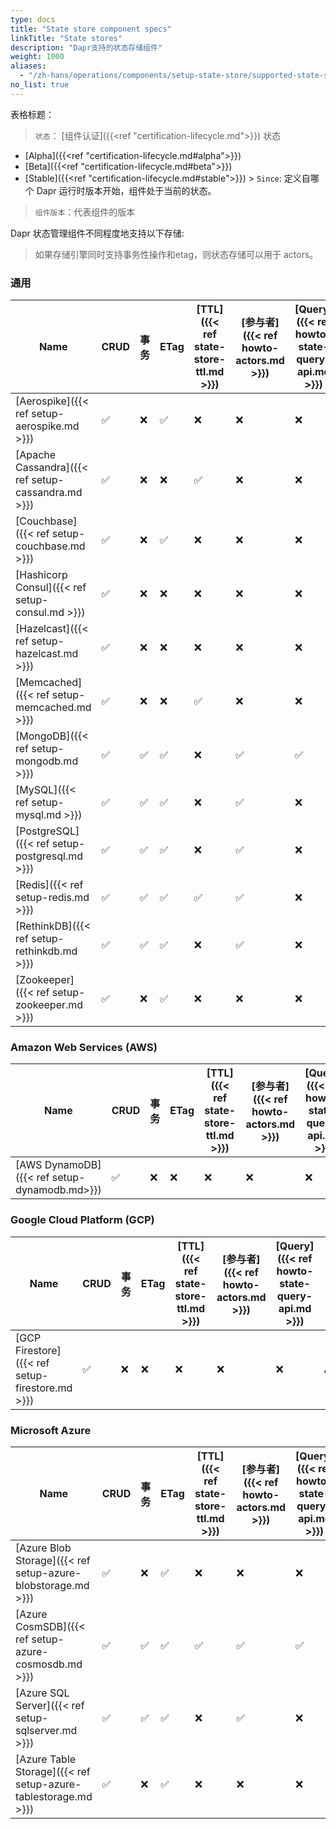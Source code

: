 ```yaml
---
type: docs
title: "State store component specs"
linkTitle: "State stores"
description: "Dapr支持的状态存储组件"
weight: 1000
aliases:
  - "/zh-hans/operations/components/setup-state-store/supported-state-stores/"
no_list: true
---
```


表格标题：

> `状态`： [组件认证]({{<ref "certification-lifecycle.md">}}) 状态
  - [Alpha]({{<ref "certification-lifecycle.md#alpha">}})
  - [Beta]({{<ref "certification-lifecycle.md#beta">}})
  - [Stable]({{<ref "certification-lifecycle.md#stable">}}) > `Since`: 定义自哪个 Dapr 运行时版本开始，组件处于当前的状态。

> `组件版本`：代表组件的版本


Dapr 状态管理组件不同程度地支持以下存储:

> 如果存储引擎同时支持事务性操作和etag，则状态存储可以用于 actors。

### 通用

| Name                                               | CRUD | 事务 | ETag | [TTL]({{< ref state-store-ttl.md >}}) | [参与者]({{< ref howto-actors.md >}}) | [Query]({{< ref howto-state-query-api.md >}}) | 状态     | 组件版本 | 自从  |
| -------------------------------------------------- | ---- | -- | ---- | ------------------------------------- | ---------------------------------- | --------------------------------------------- | ------ | ---- | --- |
| [Aerospike]({{< ref setup-aerospike.md >}})        | ✅    | ❌  | ✅    | ❌                                     | ❌                                  | ❌                                             | Alpha  | v1   | 1.0 |
| [Apache Cassandra]({{< ref setup-cassandra.md >}}) | ✅    | ❌  | ❌    | ✅                                     | ❌                                  | ❌                                             | Alpha  | v1   | 1.0 |
| [Couchbase]({{< ref setup-couchbase.md >}})        | ✅    | ❌  | ✅    | ❌                                     | ❌                                  | ❌                                             | Alpha  | v1   | 1.0 |
| [Hashicorp Consul]({{< ref setup-consul.md >}})    | ✅    | ❌  | ❌    | ❌                                     | ❌                                  | ❌                                             | Alpha  | v1   | 1.0 |
| [Hazelcast]({{< ref setup-hazelcast.md >}})        | ✅    | ❌  | ❌    | ❌                                     | ❌                                  | ❌                                             | Alpha  | v1   | 1.0 |
| [Memcached]({{< ref setup-memcached.md >}})        | ✅    | ❌  | ❌    | ✅                                     | ❌                                  | ❌                                             | Alpha  | v1   | 1.0 |
| [MongoDB]({{< ref setup-mongodb.md >}})            | ✅    | ✅  | ✅    | ❌                                     | ✅                                  | ✅                                             | Stable | v1   | 1.0 |
| [MySQL]({{< ref setup-mysql.md >}})                | ✅    | ✅  | ✅    | ❌                                     | ✅                                  | ❌                                             | Alpha  | v1   | 1.0 |
| [PostgreSQL]({{< ref setup-postgresql.md >}})      | ✅    | ✅  | ✅    | ❌                                     | ✅                                  | ❌                                             | Alpha  | v1   | 1.0 |
| [Redis]({{< ref setup-redis.md >}})                | ✅    | ✅  | ✅    | ✅                                     | ✅                                  | ❌                                             | Stable | v1   | 1.0 |
| [RethinkDB]({{< ref setup-rethinkdb.md >}})        | ✅    | ✅  | ✅    | ❌                                     | ✅                                  | ❌                                             | Alpha  | v1   | 1.0 |
| [Zookeeper]({{< ref setup-zookeeper.md >}})        | ✅    | ❌  | ✅    | ❌                                     | ❌                                  | ❌                                             | Alpha  | v1   | 1.0 |


### Amazon Web Services (AWS)
| Name                                         | CRUD | 事务 | ETag | [TTL]({{< ref state-store-ttl.md >}}) | [参与者]({{< ref howto-actors.md >}}) | [Query]({{< ref howto-state-query-api.md >}}) | 状态    | 组件版本 | 自从  |
| -------------------------------------------- | ---- | -- | ---- | ------------------------------------- | ---------------------------------- | --------------------------------------------- | ----- | ---- | --- |
| [AWS DynamoDB]({{< ref setup-dynamodb.md>}}) | ✅    | ❌  | ❌    | ❌                                     | ❌                                  | ❌                                             | Alpha | v1   | 1.0 |

### Google Cloud Platform (GCP)
| Name                                            | CRUD | 事务 | ETag | [TTL]({{< ref state-store-ttl.md >}}) | [参与者]({{< ref howto-actors.md >}}) | [Query]({{< ref howto-state-query-api.md >}}) | 状态    | 组件版本 | 自从  |
| ----------------------------------------------- | ---- | -- | ---- | ------------------------------------- | ---------------------------------- | --------------------------------------------- | ----- | ---- | --- |
| [GCP Firestore]({{< ref setup-firestore.md >}}) | ✅    | ❌  | ❌    | ❌                                     | ❌                                  | ❌                                             | Alpha | v1   | 1.0 |

### Microsoft Azure

| Name                                                           | CRUD | 事务 | ETag | [TTL]({{< ref state-store-ttl.md >}}) | [参与者]({{< ref howto-actors.md >}}) | [Query]({{< ref howto-state-query-api.md >}}) | 状态     | 组件版本 | 自从  |
| -------------------------------------------------------------- | ---- | -- | ---- | ------------------------------------- | ---------------------------------- | --------------------------------------------- | ------ | ---- | --- |
| [Azure Blob Storage]({{< ref setup-azure-blobstorage.md >}})   | ✅    | ❌  | ✅    | ❌                                     | ❌                                  | ❌                                             | Stable | v1   | 1.0 |
| [Azure CosmSDB]({{< ref setup-azure-cosmosdb.md >}})           | ✅    | ✅  | ✅    | ✅                                     | ✅                                  | ✅                                             | Stable | v1   | 1.0 |
| [Azure SQL Server]({{< ref setup-sqlserver.md >}})             | ✅    | ✅  | ✅    | ❌                                     | ✅                                  | ❌                                             | Stable | v1   | 1.5 |
| [Azure Table Storage]({{< ref setup-azure-tablestorage.md >}}) | ✅    | ❌  | ✅    | ❌                                     | ❌                                  | ❌                                             | Alpha  | v1   | 1.0 |
